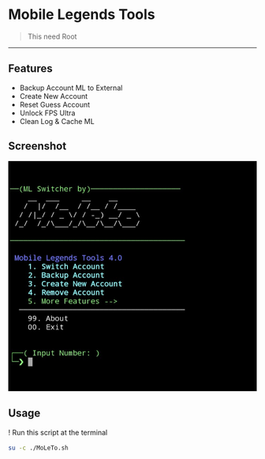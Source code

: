 # Mobile Legends Tools
> This need Root
---
## Features
- Backup Account ML to External
- Create New Account
- Reset Guess Account
- Unlock FPS Ultra
- Clean Log & Cache ML

## Screenshot 
<div align="center">
  <img src=./assets/screenshot1.jpg>
</div>

## Usage
! Run this script at the terminal
``` bash
su -c ./MoLeTo.sh
```
